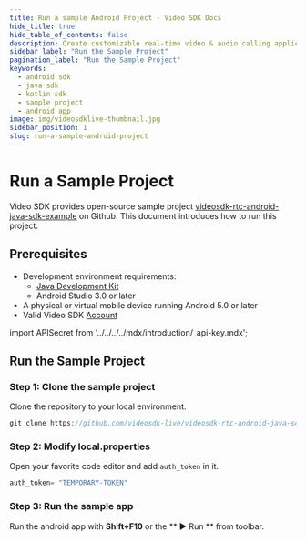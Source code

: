 ```yaml
---
title: Run a sample Android Project - Video SDK Docs
hide_title: true
hide_table_of_contents: false
description: Create customizable real-time video & audio calling applications with Android SDK with Video SDK add live Video & Audio conferencing to your applications.
sidebar_label: "Run the Sample Project"
pagination_label: "Run the Sample Project"
keywords:
  - android sdk
  - java sdk
  - kotlin sdk
  - sample project
  - android app
image: img/videosdklive-thumbnail.jpg
sidebar_position: 1
slug: run-a-sample-android-project
---
```


# Run a Sample Project
Video SDK provides open-source sample project [videosdk-rtc-android-java-sdk-example](https://github.com/videosdk-live/videosdk-rtc-android-java-sdk-example) on Github. This document introduces how to run this project.

## Prerequisites
- Development environment requirements:
  - [Java Development Kit](https://www.oracle.com/java/technologies/downloads/)
  - Android Studio 3.0 or later
- A physical or virtual mobile device running Android 5.0 or later
- Valid Video SDK [Account](https://app.videosdk.live/)

import APISecret from '../../../../mdx/introduction/_api-key.mdx';

<APISecret title="Get your API key and Secret key" />

## Run the Sample Project
### Step 1: Clone the sample project
Clone the repository to your local environment.
```js
git clone https://github.com/videosdk-live/videosdk-rtc-android-java-sdk-example.git
```

### Step 2: Modify local.properties
Open your favorite code editor and add `auth_token` in it.
```js title="local.properties"
auth_token= "TEMPORARY-TOKEN"
```

### Step 3: Run the sample app
Run the android app with **Shift+F10** or the ** ▶ Run ** from toolbar. 
